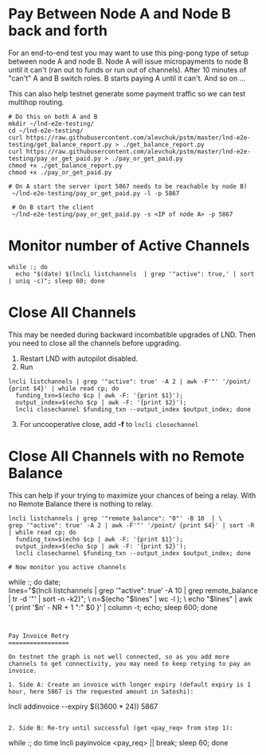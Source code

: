 Pay Between Node A and Node B back and forth
=============================================

For an end-to-end test you may want to use this ping-pong type of setup between node A and node B. Node A will issue micropayments to node B until it can't (ran out to funds or run out of channels). After 10 minutes of "can't" A and B switch roles. B starts paying A until it can't. And so on ...

This can also help testnet generate some payment traffic so we can test multihop routing.

```
# Do this on both A and B
mkdir ~/lnd-e2e-testing/
cd ~/lnd-e2e-testing/
curl https://raw.githubusercontent.com/alevchuk/pstm/master/lnd-e2e-testing/get_balance_report.py > ./get_balance_report.py
curl https://raw.githubusercontent.com/alevchuk/pstm/master/lnd-e2e-testing/pay_or_get_paid.py > ./pay_or_get_paid.py
chmod +x ./get_balance_report.py
chmod +x ./pay_or_get_paid.py

# On A start the server (port 5867 needs to be reachable by node B)
 ~/lnd-e2e-testing/pay_or_get_paid.py -l -p 5867
 
 # On B start the client
 ~/lnd-e2e-testing/pay_or_get_paid.py -s <IP of node A> -p 5867
```



Monitor number of Active Channels
=================================
```
while :; do 
  echo "$(date) $(lncli listchannels  | grep '"active": true,' | sort | uniq -c)"; sleep 60; done
```

Close All Channels
==================

This may be needed during backward incombatible upgrades of LND. Then you need to close all the channels before upgrading.

1. Restart LND with autopilot disabled.
2. Run
```
lncli listchannels | grep '"active": true' -A 2 | awk -F'"' '/point/ {print $4}' | while read cp; do 
  funding_txn=$(echo $cp | awk -F: '{print $1}');
  output_index=$(echo $cp | awk -F: '{print $2}'); 
  lncli closechannel $funding_txn --output_index $output_index; done
```
3. For uncooperative close, add **-f** to  `lncli closechannel` 

Close All Channels with no Remote Balance
=========================================

This can help if your trying to maximize your chances of being a relay. With no Remote Balance there is nothing to relay.

```
lncli listchannels | grep '"remote_balance": "0"' -B 10  | \
grep '"active": true' -A 2 | awk -F'"' '/point/ {print $4}' | sort -R | while read cp; do
  funding_txn=$(echo $cp | awk -F: '{print $1}');
  output_index=$(echo $cp | awk -F: '{print $2}');
  lncli closechannel $funding_txn --output_index $output_index; done

# Now monitor you active channels
```
while :; do date; \
  lines="$(lncli listchannels | grep '"active": true' -A 10 | grep remote_balance | tr -d '"' | sort -n -k2)"; \
  n=$(echo "$lines" | wc -l );  \
  echo "$lines" | awk '{ print '$n' - NR + 1 ":" $0 }' | column -t; echo; sleep 600;  done
```


Pay Invoice Retry
=================

On testnet the graph is not well connected, so as you add more channels to get connectivity, you may need to keep retying to pay an invoice. 

1. Side A: Create an invoice with longer expiry (default expiry is 1 hour, here 5867 is the requested amount in Satoshi):
```
lncli addinvoice --expiry $((3600 * 24)) 5867
```

2. Side B: Re-try until successful (get <pay_req> from step 1):
```
while :; do time lncli payinvoice <pay_req> || break; sleep 60; done
```

